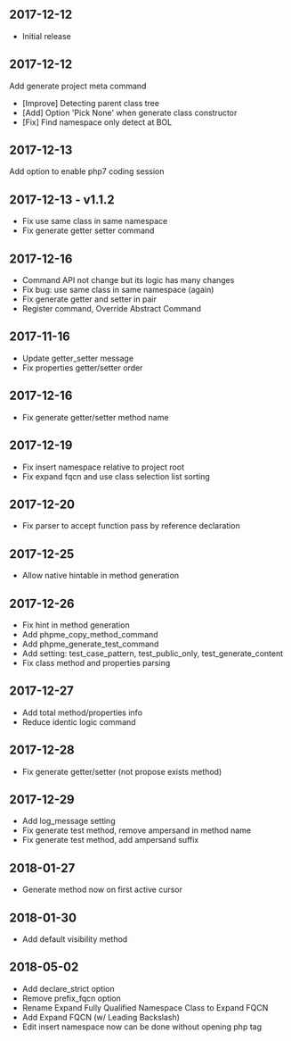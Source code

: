 ## 2017-12-12

- Initial release

## 2017-12-12

Add generate project meta command

- [Improve] Detecting parent class tree
- [Add] Option 'Pick None' when generate class constructor
- [Fix] Find namespace only detect at BOL

## 2017-12-13

Add option to enable php7 coding session

## 2017-12-13 - v1.1.2

- Fix use same class in same namespace
- Fix generate getter setter command

## 2017-12-16

- Command API not change but its logic has many changes
- Fix bug: use same class in same namespace (again)
- Fix generate getter and setter in pair
- Register command, Override Abstract Command

## 2017-11-16

- Update getter_setter message
- Fix properties getter/setter order

## 2017-12-16

- Fix generate getter/setter method name

## 2017-12-19

- Fix insert namespace relative to project root
- Fix expand fqcn and use class selection list sorting

## 2017-12-20

- Fix parser to accept function pass by reference declaration

## 2017-12-25

- Allow native hintable in method generation

## 2017-12-26

- Fix hint in method generation
- Add phpme_copy_method_command
- Add phpme_generate_test_command
- Add setting: test_case_pattern, test_public_only, test_generate_content
- Fix class method and properties parsing

## 2017-12-27

- Add total method/properties info
- Reduce identic logic command

## 2017-12-28

- Fix generate getter/setter (not propose exists method)

## 2017-12-29

- Add log_message setting
- Fix generate test method, remove ampersand in method name
- Fix generate test method, add ampersand suffix

## 2018-01-27

- Generate method now on first active cursor

## 2018-01-30

- Add default visibility method

## 2018-05-02

- Add declare_strict option
- Remove prefix_fqcn option
- Rename Expand Fully Qualified Namespace Class to Expand FQCN
- Add Expand FQCN (w/ Leading Backslash)
- Edit insert namespace now can be done without opening php tag
